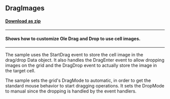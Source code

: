 ## DragImages
#### [Download as zip](https://grapecity.github.io/DownGit/#/home?url=https://github.com/GrapeCity/ComponentOne-WinForms-Samples/tree/master/NetFramework\FlexGrid\CS\DragImages)
____
#### Shows how to customize Ole Drag and Drop to use cell images.
____
The sample uses the StartDrag event to store the cell image in the drag/drop Data object.
It also handles the DragEnter event to allow dropping images on the grid and the DragDrop event to actually store the image in the target cell.

The sample sets the grid's DragMode to automatic, in order to get the standard mouse behavior to start dragging operations.
It sets the DropMode to manual since the dropping is handled by the event handlers.

